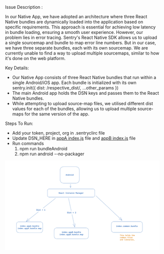 Issue Description :

In our Native App, we have adopted an architecture where three React Native bundles are dynamically loaded into the application based on specific requirements. This approach is essential for achieving low latency in bundle loading, ensuring a smooth user experience.
However, our problem lies in error tracing. Sentry's React Native SDK allows us to upload a single sourcemap and bundle to map error line numbers. But in our case, we have three separate bundles, each with its own sourcemap. We are currently unable to find a way to upload multiple sourcemaps, similar to how it's done on the web platform.

Key Details:

- Our Native App consists of three React Native bundles that run within a single Android/iOS app. Each bundle is initialized with its own
sentry.init({ dist: /respective_dist/, ...other_params })
- The main Android app holds the DSN keys and passes them to the React Native bundles.
- While attempting to upload source-map files, we utilised different dist values for each of the bundles, allowing us to upload multiple source-maps for the same version of the app.

Steps To Run:

- Add your token, project, org in .sentryclirc file
- Update DSN_HERE in [appA index.js](https://github.com/sahilgoyals/housing_demo/blob/a1f1dbaf2adbc5c3b085d2aca8c239705681189e/src/views/appA/index.js) file and [appB index.js](https://github.com/sahilgoyals/housing_demo/blob/a1f1dbaf2adbc5c3b085d2aca8c239705681189e/src/views/appB/index.js) file
- Run commands
  1. npm run bundleAndroid
  2. npm run android --no-packager

<img alt="image" src="/image.png">